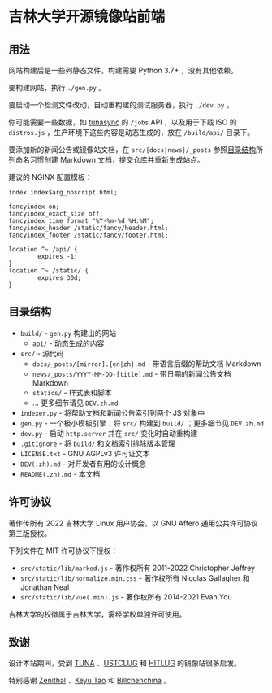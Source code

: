 # 吉林大学开源镜像站前端

## 用法

网站构建后是一些列静态文件，构建需要 Python 3.7+ ，没有其他依赖。

要构建网站，执行 `./gen.py` 。

要启动一个检测文件改动，自动重构建的测试服务器，执行 `./dev.py` 。

你可能需要一些数据，如 [tunasync](https://github.com/tuna/tunasync) 的 `/jobs` API ，以及用于下载 ISO 的 `distros.js` ，生产环境下这些内容是动态生成的，放在 `/build/api/` 目录下。

要添加新的新闻公告或镜像站文档，在 `src/{docs|news}/_posts` 参照[目录结构](#目录结构)所列命名习惯创建 Markdown 文档，提交仓库并重新生成站点。

建议的 NGINX 配置模板：

```
index index$arg_noscript.html;

fancyindex on;
fancyindex_exact_size off;
fancyindex_time_format "%Y-%m-%d %H:%M";
fancyindex_header /static/fancy/header.html;
fancyindex_footer /static/fancy/footer.html;

location ^~ /api/ {
        expires -1;
}
location ^~ /static/ {
        expires 30d;
}
```

## 目录结构

- `build/` - `gen.py` 构建出的网站
    - `api/` - 动态生成的内容
- `src/` - 源代码
    - `docs/_posts/[mirror].{en|zh}.md` - 带语言后缀的帮助文档 Markdown
    - `news/_posts/YYYY-MM-DD-[title].md` - 带日期的新闻公告文档 Markdown
    - `statics/` - 样式表和脚本
    - ... 更多细节请见 `DEV.zh.md`
- `indexer.py` - 将帮助文档和新闻公告索引到两个 JS 对象中
- `gen.py` - 一个极小模板引擎；将 `src/` 构建到 `build/` ；更多细节见 `DEV.zh.md`
- `dev.py` - 启动 `http.server` 并在 `src/` 变化时自动重构建
- `.gitignore` - 将 `build/` 和文档索引排除版本管理
- `LICENSE.txt` - GNU AGPLv3 许可证文本
- `DEV(.zh).md` - 对开发者有用的设计概念
- `README(.zh).md` - 本文档

## 许可协议

著作传所有 2022 吉林大学 Linux 用户协会。以 GNU Affero 通用公共许可协议第三版授权。

下列文件在 MIT 许可协议下授权：

- `src/static/lib/marked.js` - 著作权所有 2011-2022 Christopher Jeffrey
- `src/static/lib/normalize.min.css` - 著作权所有 Nicolas Gallagher 和 Jonathan Neal
- `src/static/lib/vue(.min).js` - 著作权所有 2014-2021 Evan You

吉林大学的校徽属于吉林大学，需经学校单独许可使用。

## 致谢

设计本站期间，受到 [TUNA](https://mirrors.tuna.tsinghua.edu.cn) 、[USTCLUG](https://mirrors.ustc.edu.cn) 和 [HITLUG](https://mirrors.hit.edu.cn) 的镜像站很多启发。

特别感谢 [Zenithal](https://github.com/ZenithalHourlyRate) 、[Keyu Tao](https://github.com/taoky) 和 [Billchenchina](https://github.com/BIllchenchina) 。
